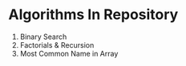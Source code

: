 # Algorithms In Repository

1. Binary Search
2. Factorials & Recursion
3. Most Common Name in Array
